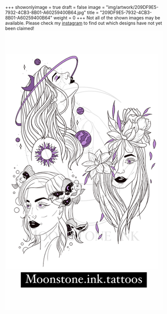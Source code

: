 +++
showonlyimage = true
draft = false
image = "img/artwork/209DF9E5-7932-4CB3-8B01-A60259400B64.jpg"
title = "209DF9E5-7932-4CB3-8B01-A60259400B64"
weight = 0
+++
Not all of the shown images may be available. Please check my [instagram](https://www.instagram.com/moonstone.ink.tattoos) to find out which designs have not yet been claimed!
![image](/img/artwork/209DF9E5-7932-4CB3-8B01-A60259400B64.jpg)
